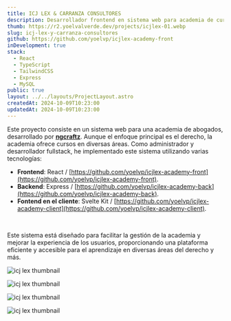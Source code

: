 ```yaml
---
title: ICJ LEX & CARRANZA CONSULTORES
description: Desarrollador frontend en sistema web para academia de cursos, gestionado por ngcraftz.
thumb: https://r2.yoelvalverde.dev/projects/icjlex-01.webp
slug: icj-lex-y-carranza-consultores
github: https://github.com/yoelvp/icjlex-academy-front
inDevelopment: true
stack:
  - React
  - TypeScript
  - TailwindCSS
  - Express
  - MySQL
public: true
layout: ../../layouts/ProjectLayout.astro
createdAt: 2024-10-09T10:23:00
updatedAt: 2024-10-09T10:23:00
---
```


Este proyecto consiste en un sistema web para una academia de abogados, desarrollado por [**ngcraftz**](https://github.com/ngcraftz). Aunque el enfoque principal es el derecho, la academia ofrece cursos en diversas áreas. Como administrador y desarrollador fullstack, he implementado este sistema utilizando varias tecnologías:

- **Frontend**: React / [https://github.com/yoelvp/icjlex-academy-front](https://github.com/yoelvp/icjlex-academy-front).
- **Backend**: Express / [https://github.com/yoelvp/icjlex-academy-back](https://github.com/yoelvp/icjlex-academy-back).
- **Fontend en el cliente**: Svelte Kit / [https://github.com/yoelvp/icjlex-academy-client](https://github.com/yoelvp/icjlex-academy-client).

<br>

Este sistema está diseñado para facilitar la gestión de la academia y mejorar la experiencia de los usuarios, proporcionando una plataforma eficiente y accesible para el aprendizaje en diversas áreas del derecho y más.

![icj lex thumbnail](https://r2.yoelvalverde.dev/projects/icjlex-02.webp)

![icj lex thumbnail](https://r2.yoelvalverde.dev/projects/icjlex-03.webp)

![icj lex thumbnail](https://r2.yoelvalverde.dev/projects/icjlex-04.webp)

![icj lex thumbnail](https://r2.yoelvalverde.dev/projects/icjlex-05.webp)
